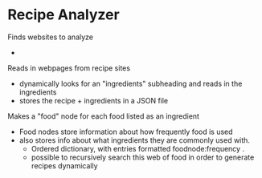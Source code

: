 # Recipe Analyzer

Finds websites to analyze

- 

Reads in webpages from recipe sites

- dynamically looks for an "ingredients" subheading and reads in the ingredients
- stores the recipe + ingredients in a JSON file

Makes a "food" node for each food listed as an ingredient

- Food nodes store information about how frequently food is used
- also stores info about what ingredients they are commonly used with.
    - Ordered dictionary, with entries formatted foodnode:frequency .
    - possible to recursively search this web of food in order to generate recipes dynamically